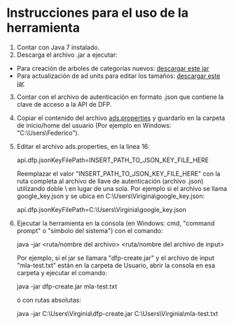 Instrucciones para el uso de la herramienta
===========================================================

1. Contar con Java 7 instalado.
2. Descarga el archivo .jar a ejecutar:
  * Para creación de arboles de categorías nuevos: [descargar este jar](https://github.com/mcvitanich/googleads-java-lib/blob/create-adunits/examples/dfp_axis/target/dfp-axis-examples-3.2.0-jar-with-dependencies.jar)
  * Para actualización de ad units para editar los tamaños: [descargar este jar](https://github.com/mcvitanich/googleads-java-lib/blob/update-adunits/examples/dfp_axis/target/dfp-axis-examples-3.2.0-jar-with-dependencies.jar)
    
3. Contar con el archivo de autenticación en formato .json que contiene la clave de acceso a la API de DFP.
4. Copiar el contenido del archivo [ads.properties](https://github.com/mcvitanich/googleads-java-lib/blob/create-adunits/examples/dfp_axis/src/main/resources/ads.properties) y guardarlo en la carpeta de inicio/home del usuario (Por ejemplo en Windows: "C:\Users\Federico").
5. Editar el archivo ads.properties, en la linea 16:

    api.dfp.jsonKeyFilePath=INSERT_PATH_TO_JSON_KEY_FILE_HERE

    Reemplazar el valor "INSERT_PATH_TO_JSON_KEY_FILE_HERE" con la ruta completa al archivo de llave de autenticación (archivo .json) utilizando doble \ en lugar de una sola.
    Por ejemplo si el archivo se llama google_key.json y se ubica en C:\Users\Virigina\google_key.json:

    api.dfp.jsonKeyFilePath=C:\\Users\\Virginia\\google_key.json

6. Ejecutar la herramienta en la consola (en Windows: cmd, "command prompt" o "símbolo del sistema") con el comando:

    java -jar <ruta/nombre del archivo> <ruta/nombre del archivo de input>

    Por ejemplo, si el jar se llamara "dfp-create.jar" y el archivo de input "mla-test.txt" están en la carpeta de Usuario, abrir la consola en esa carpeta y ejecutar el comando:

    java -jar dfp-create.jar mla-test.txt

    ó con rutas absolutas:

    java -jar C:\Users\Virginia\dfp-create.jar C:\Users\Virginia\mla-test.txt
